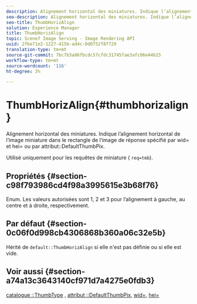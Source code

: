 ```yaml
---
description: Alignement horizontal des miniatures. Indique l’alignement horizontal de l’image miniature dans le rectangle de l’image de réponse spécifié par wid= et hei= ou par attribut DefaultThumbPix.
seo-description: Alignement horizontal des miniatures. Indique l’alignement horizontal de l’image miniature dans le rectangle de l’image de réponse spécifié par wid= et hei= ou par attribut DefaultThumbPix.
seo-title: ThumbHorizAlign
solution: Experience Manager
title: ThumbHorizAlign
topic: Scene7 Image Serving - Image Rendering API
uuid: 2fbe71e2-1227-415b-ad4c-0d0752f8f729
translation-type: tm+mt
source-git-commit: 7bc7b3a86fbcdc57cfdc31745fae3afc06e44b15
workflow-type: tm+mt
source-wordcount: '116'
ht-degree: 3%

---
```



# ThumbHorizAlign{#thumbhorizalign}

Alignement horizontal des miniatures. Indique l’alignement horizontal de l’image miniature dans le rectangle de l’image de réponse spécifié par wid= et hei= ou par attribut::DefaultThumbPix.

Utilisé uniquement pour les requêtes de miniature ( `req=tmb`).

## Propriétés {#section-c98f793986cd4f98a3995615e3b68f76}

Enum. Les valeurs autorisées sont 1, 2 et 3 pour l’alignement à gauche, au centre et à droite, respectivement.

## Par défaut {#section-0c06f0d998cb4306868b360a06c32e5b}

Hérité de `default::ThumbHorizAlign` si elle n&#39;est pas définie ou si elle est vide.

## Voir aussi {#section-a74a13c3643140cf971d7a4275e0fdb3}

[catalogue ::ThumbType](../../../../../is-api/image-catalog/image-serving-api-ref/c-image-catalog-reference/c-image-svg-data-reference/c-image-data-reference/r-thumbtype-cat.md#reference-41149ddffc8749cba2f8d9c8e2611e03) ,  [attribut ::DefaultThumbPix](../../../../../is-api/image-catalog/image-serving-api-ref/c-image-catalog-reference/c-attributes-reference/r-defaultthumbpix.md#reference-cf52bb74bed2466e8bc8adb0cacd6141),  [wid=](../../../../../is-api/http-ref/image-serving-api-ref/c-http-protocol-reference/c-command-reference/r-is-http-wid.md#reference-bfeadcb67bf4485f851eb21345527e47),  [hei=](../../../../../is-api/http-ref/image-serving-api-ref/c-http-protocol-reference/c-command-reference/r-is-http-hei.md#reference-6d6f556ccc0e4b98a815e8a5c1944a96)
